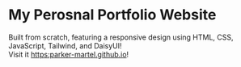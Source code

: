 # My Perosnal Portfolio Website
Built from scratch, featuring a responsive design using HTML, CSS, JavaScript, Tailwind, and DaisyUI!  
Visit it [https:parker-martel.github.io](https://parker-martel.github.io/)!
